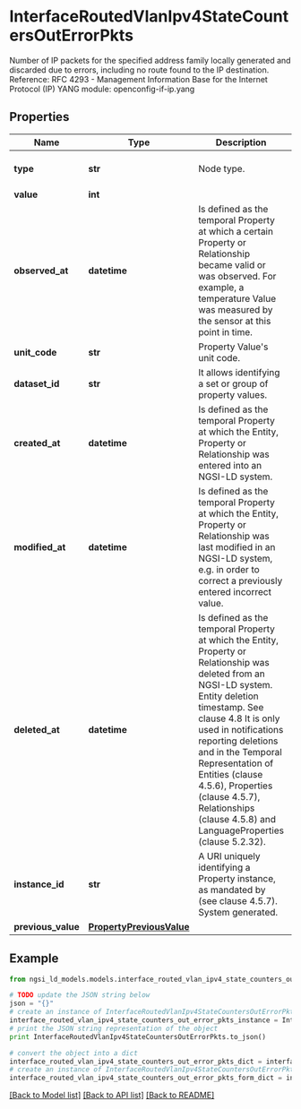 # InterfaceRoutedVlanIpv4StateCountersOutErrorPkts

Number of IP packets for the specified address family locally generated and discarded due to errors, including no route found to the IP destination.  Reference: RFC 4293 - Management Information Base for the Internet Protocol (IP)  YANG module: openconfig-if-ip.yang 

## Properties

Name | Type | Description | Notes
------------ | ------------- | ------------- | -------------
**type** | **str** | Node type.  | [optional] [default to 'Property']
**value** | **int** |  | 
**observed_at** | **datetime** | Is defined as the temporal Property at which a certain Property or Relationship became valid or was observed. For example, a temperature Value was measured by the sensor at this point in time.  | [optional] 
**unit_code** | **str** | Property Value&#39;s unit code.  | [optional] 
**dataset_id** | **str** | It allows identifying a set or group of property values.  | [optional] 
**created_at** | **datetime** | Is defined as the temporal Property at which the Entity, Property or Relationship was entered into an NGSI-LD system.  | [optional] [readonly] 
**modified_at** | **datetime** | Is defined as the temporal Property at which the Entity, Property or Relationship was last modified in an NGSI-LD system, e.g. in order to correct a previously entered incorrect value.  | [optional] [readonly] 
**deleted_at** | **datetime** | Is defined as the temporal Property at which the Entity, Property or Relationship was deleted from an NGSI-LD system.  Entity deletion timestamp. See clause 4.8 It is only used in notifications reporting deletions and in the Temporal Representation of Entities (clause 4.5.6), Properties (clause 4.5.7), Relationships (clause 4.5.8) and LanguageProperties (clause 5.2.32).  | [optional] [readonly] 
**instance_id** | **str** | A URI uniquely identifying a Property instance, as mandated by (see clause 4.5.7). System generated.  | [optional] [readonly] 
**previous_value** | [**PropertyPreviousValue**](PropertyPreviousValue.md) |  | [optional] 

## Example

```python
from ngsi_ld_models.models.interface_routed_vlan_ipv4_state_counters_out_error_pkts import InterfaceRoutedVlanIpv4StateCountersOutErrorPkts

# TODO update the JSON string below
json = "{}"
# create an instance of InterfaceRoutedVlanIpv4StateCountersOutErrorPkts from a JSON string
interface_routed_vlan_ipv4_state_counters_out_error_pkts_instance = InterfaceRoutedVlanIpv4StateCountersOutErrorPkts.from_json(json)
# print the JSON string representation of the object
print InterfaceRoutedVlanIpv4StateCountersOutErrorPkts.to_json()

# convert the object into a dict
interface_routed_vlan_ipv4_state_counters_out_error_pkts_dict = interface_routed_vlan_ipv4_state_counters_out_error_pkts_instance.to_dict()
# create an instance of InterfaceRoutedVlanIpv4StateCountersOutErrorPkts from a dict
interface_routed_vlan_ipv4_state_counters_out_error_pkts_form_dict = interface_routed_vlan_ipv4_state_counters_out_error_pkts.from_dict(interface_routed_vlan_ipv4_state_counters_out_error_pkts_dict)
```
[[Back to Model list]](../README.md#documentation-for-models) [[Back to API list]](../README.md#documentation-for-api-endpoints) [[Back to README]](../README.md)


